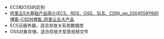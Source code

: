- ECS和OSS的区别
- [阿里云5大基础产品简介(ECS、RDS、OSS、SLB、CDN)_qq_3304559116的博客-CSDN博客_阿里云五大产品](https://blog.csdn.net/qq_42521751/article/details/116161826)
- ECS云服务器，适合存放关系型数据库
- OSS对象存储，适合存放大型音视频文件